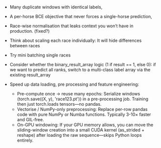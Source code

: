 * Many duplicate windows with identical labels,
* A per-horse BCE objective that never forces a single-horse prediction,
* Race-wise normalisation that leaks context you won’t have in production. (fixed?)
* Think about scaling each race individually: It will hide differences between races
* Try mini batching single races

* Consider whether the binary_result_array logic (1 if result == 1, else 0): if we want to predict all ranks, switch to a multi-class label array via the existing result_array
* Speed up data loading, pre processing and feature engineering:
    * Pre-compute once → reuse many epochs: Serialize windows (torch.save((X, y), 'race123.pt')) in a pre-processing job. Training then just torch.loads tensors—no pandas.
    * Vectorise / NumPy-only preprocessing: Replace per-row pandas code with pure NumPy or Numba functions. Typically 3-10× faster and GIL-free.
    * On-GPU windowing: If your GPU memory allows, you can move the sliding-window creation into a small CUDA kernel (as_strided + reshape) after loading the raw sequence—skips Python loops entirely.